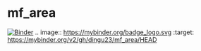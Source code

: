 # mf_area

[![Binder](https://mybinder.org/badge_logo.svg)](https://mybinder.org/v2/gh/dingu23/mf_area/HEAD)
.. image:: https://mybinder.org/badge_logo.svg
 :target: https://mybinder.org/v2/gh/dingu23/mf_area/HEAD
